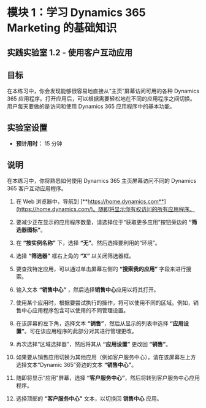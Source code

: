 ﻿---
lab:
     title: '实验室 1.2： 使用客户互动应用'
     module: '模块 1： 学习 Dynamics 365 Marketing 的基础知识'
---

模块 1：学习 Dynamics 365 Marketing 的基础知识
========================

## 实践实验室 1.2 - 使用客户互动应用 

## 目标

在本练习中，你会发现能够很容易地直接从“主页”屏幕访问可用的各种 Dynamics 365 应用程序。打开应用后，可以根据需要轻松地在不同的应用程序之间切换。用户每天要做的是访问和使用 Dynamics 365 应用程序中的基本功能。


## 实验室设置

  - **预计用时：** 15 分钟

## 说明

在本练习中，你将熟悉如何使用 Dynamics 365 主页屏幕访问不同的 Dynamics 365 客户互动应用程序。 

1. 在 Web 浏览器中，导航到 [**https://home.dynamics.com**](https://home.dynamics.com/)。随即将显示你有权访问的所有应用程序。 

2. 要减少正在显示的应用程序数量，请选择位于“获取更多应用”按钮旁边的 **“筛选器图标”**。 

3. 在 **“按实例名称”** 下，选择 **“无”**。然后选择要利用的“环境”。 

4. 选择 **“筛选器”** 框右上角的 **“X”** 以关闭筛选器框。 

5. 要查找特定应用，可以通过单击屏幕左侧的 **“搜索我的应用”** 字段来进行搜索。 

6. 输入文本 **“销售中心”** ，然后选择**销售中心**应用以将其打开。 

7. 使用某个应用时，根据要尝试执行的操作，将可以使用不同的区域。例如，销售中心应用程序包含可以使用的不同管理设置。 

8. 在该屏幕的左下角，选择文本 **“销售”**，然后从显示的列表中选择 **“应用设置”**。可在该应用程序的此部分对其进行管理更改。 

9. 再次选择“区域选择器”，然后将其从 **“应用设置”** 更改回 **“销售”**。

10. 如果要从销售应用切换为其他应用（例如客户服务中心），请在该屏幕左上方选择文本“Dynamic 365”旁边的文本 **“销售中心”**。 

11. 随即将显示“应用”屏幕，选择 **“客户服务中心”**，然后将转到客户服务中心应用程序。 

12. 选择顶部的 **“客户服务中心”** 文本，以切换回 **销售中心** 应用。 

